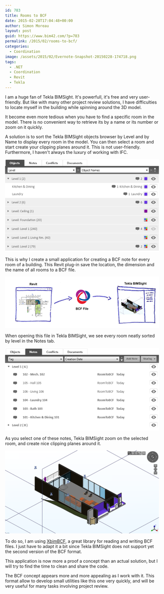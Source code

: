 ```yaml
---
id: 783
title: Rooms to BCF
date: 2015-02-28T17:04:48+00:00
author: Simon Moreau
layout: post
guid: https://www.bim42.com/?p=783
permalink: /2015/02/rooms-to-bcf/
categories:
  - Coordination
image: /assets/2015/02/Evernote-Snapshot-20150228-174718.png
tags:
  - .NET
  - Coordination
  - Revit
  - Tekla
---
```

I am a huge fan of Tekla BIMSight. It's powerfull, it's free and very user-friendly. But like with many other project review solutions, I have difficulties to locate myself in the building while spinning around the 3D model.

It become even more tedious when you have to find a specific room in the model. There is no convenient way to retrieve its by a name or its number or zoom on it quickly.

A solution is to sort the Tekla BIMSight objects browser by Level and by Name to display every room in the model. You can then select a room and start create your clipping planes around it. This is not user-friendly. Furthermore, I haven't always the luxury of working with IFC.

![Object-Browser](/assets/2015/02/Object-Browser.png)

This is why I create a small application for creating a BCF note for every room of a building. This Revit plug-in save the location, the dimension and the name of all rooms to a BCF file.

![Evernote-Snapshot-20150228-174718](/assets/2015/02/Evernote-Snapshot-20150228-174718.png)

When opening this file in Tekla BIMSight, we see every room neatly sorted by level in the Notes tab.

![Notes](/assets/2015/02/Notes.png)

As you select one of these notes, Tekla BIMSight zoom on the selected room, and create nice clipping planes around it.

![In-Tekla](/assets/2015/02/In-Tekla.png)

To do so, I am using [XbimBCF](https://github.com/xBimTeam/XbimBCF "XbimBCF"), a great library for reading and writing BCF files. I just have to adapt it a bit since Tekla BIMSight does not support yet the second version of the BCF format.

This application is now more a proof a concept than an actual solution, but I will try to find the time to clean and share the code.

The BCF concept appears more and more appealing as I work with it. This format allow to develop small utilities like this one very quickly, and will be very useful for many tasks involving project review.